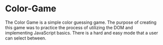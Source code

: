 # Color-Game

The Color Game is a simple color guessing game. The purpose of creating this game was to practice the process of utilizing the DOM and  implementing JavaScript basics. There is a hard and easy mode that a user can select between.
